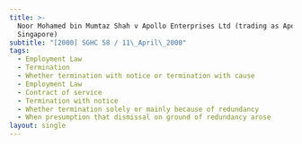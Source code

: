 ```yaml
---
title: >-
  Noor Mohamed bin Mumtaz Shah v Apollo Enterprises Ltd (trading as Apollo Hotel
  Singapore)
subtitle: "[2000] SGHC 58 / 11\_April\_2000"
tags:
  - Employment Law
  - Termination
  - Whether termination with notice or termination with cause
  - Employment Law
  - Contract of service
  - Termination with notice
  - Whether termination solely or mainly because of redundancy
  - When presumption that dismissal on ground of redundancy arose
layout: single
---
```


